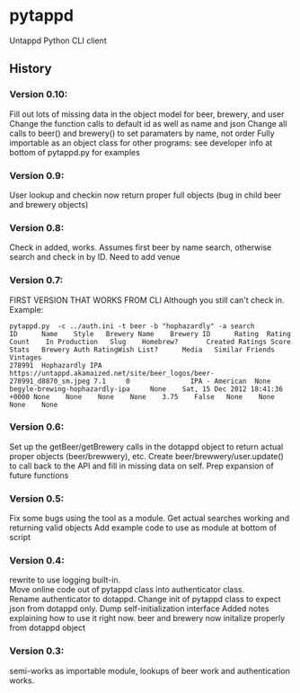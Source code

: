 # pytappd
Untappd Python CLI client

## History
### Version 0.10:
Fill out lots of missing data in the object model for beer, brewery, and user
Change the function calls to default id as well as name and json
Change all calls to beer() and brewery() to set paramaters by name, not order
Fully importable as an object class for other programs: see developer info at bottom of pytappd.py for examples
### Version 0.9:
User lookup and checkin now return proper full objects (bug in child beer and brewery objects)
### Version 0.8:
Check in added, works. Assumes first beer by name search, otherwise search and check in by ID. Need to add venue
### Version 0.7:
FIRST VERSION THAT WORKS FROM CLI
Although you still can't check in.
Example:
```
pytappd.py  -c ../auth.ini -t beer -b "hophazardly" -a search
ID      Name    Style   Brewery Name    Brewery ID      Rating  Rating Count    In Production   Slug    Homebrew?       Created Ratings Score   Stats   Brewery Auth RatingWish List?      Media   Similar Friends Vintages
278991  Hophazardly IPA https://untappd.akamaized.net/site/beer_logos/beer-278991_d8870_sm.jpeg 7.1     0               IPA - American  None    begyle-brewing-hophazardly-ipa     None    Sat, 15 Dec 2012 18:41:36 +0000 None    None    None    None    3.75    False   None    None    None    None
```
### Version 0.6:
Set up the getBeer/getBrewery calls in the dotappd object to return actual proper objects (beer/brewwery), etc.
Create beer/brewwery/user.update() to call back to the API and fill in missing data on self.
Prep expansion of future functions
### Version 0.5:
Fix some bugs using the tool as a module.
Get actual searches working and returning valid objects
Add example code to use as module at bottom of script
### Version 0.4:
rewrite to use logging built-in.  
Move online code out of pytappd class into authenticator class.  
Rename authenticator to dotappd.
Change init of pytappd class to expect json from dotappd only.
Dump self-initialization interface
Added notes explaining how to use it right now.
beer and brewery now initalize properly from dotappd object
### Version 0.3:
semi-works as importable module, lookups of beer work and authentication works.
